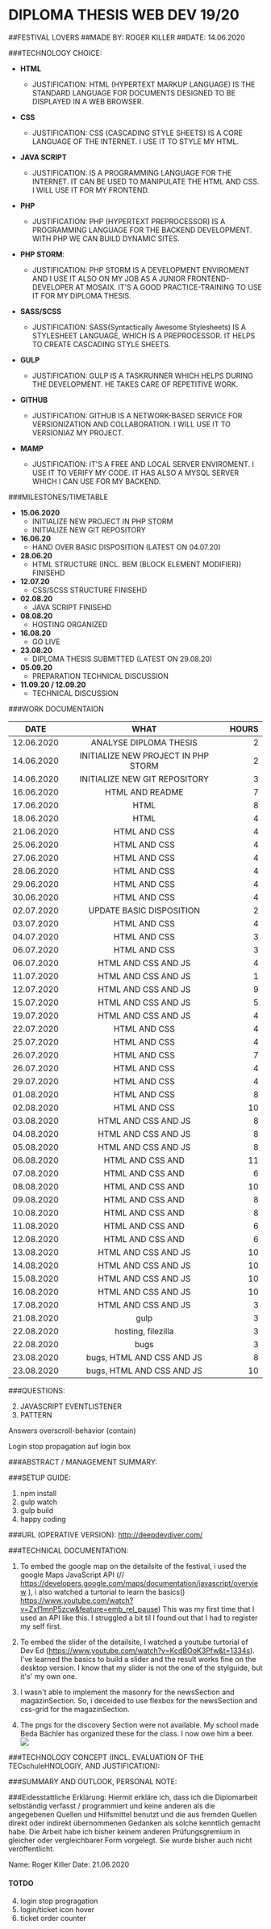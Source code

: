 DIPLOMA THESIS WEB DEV 19/20
============================

##FESTIVAL LOVERS
##MADE BY: ROGER KILLER
##DATE: 14.06.2020

###TECHNOLOGY CHOICE:

- **HTML**
  - JUSTIFICATION: HTML (HYPERTEXT MARKUP LANGUAGE) IS THE STANDARD LANGUAGE FOR DOCUMENTS
                   DESIGNED TO BE DISPLAYED IN A WEB BROWSER.
                   
- **CSS**
  - JUSTIFICATION: CSS (CASCADING STYLE SHEETS) IS A CORE LANGUAGE OF THE INTERNET.
                   I USE IT TO STYLE MY HTML.
                   
- **JAVA SCRIPT**
  - JUSTIFICATION: IS A PROGRAMMING LANGUAGE FOR THE INTERNET. IT CAN BE USED TO MANIPULATE THE HTML AND CSS.
                   I WILL USE IT FOR MY FRONTEND.
                   
- **PHP**
  - JUSTIFICATION: PHP (HYPERTEXT PREPROCESSOR) IS A PROGRAMMING LANGUAGE FOR THE BACKEND DEVELOPMENT. WITH PHP
                   WE CAN BUILD DYNAMIC SITES.
                   
- **PHP STORM**:
  - JUSTIFICATION: PHP STORM IS A DEVELOPMENT ENVIROMENT AND I USE IT 
                   ALSO ON MY JOB AS A JUNIOR FRONTEND-DEVELOPER AT MOSAIX.
                   IT'S A GOOD PRACTICE-TRAINING TO USE IT FOR MY DIPLOMA THESIS.

- **SASS/SCSS**
  - JUSTIFICATION: SASS(Syntactically Awesome Stylesheets) IS A STYLESHEET LANGUAGE, WHICH IS A
                   PREPROCESSOR. IT HELPS TO CREATE CASCADING STYLE SHEETS. 

- **GULP**
  - JUSTIFICATION: GULP IS A TASKRUNNER WHICH HELPS DURING THE DEVELOPMENT.
                   HE TAKES CARE OF REPETITIVE WORK.

- **GITHUB**
  - JUSTIFICATION: GITHUB IS A NETWORK-BASED SERVICE FOR VERSIONIZATION AND COLLABORATION.
                   I WILL USE IT TO VERSIONIAZ MY PROJECT.
  
- **MAMP**
   - JUSTIFICATION: IT'S A FREE AND LOCAL SERVER ENVIROMENT. I USE IT TO VERIFY MY CODE. IT HAS ALSO A MYSQL SERVER 
                    WHICH I CAN USE FOR MY BACKEND.

###MILESTONES/TIMETABLE

- **15.06.2020**
  - INITIALIZE NEW PROJECT IN PHP STORM
  - INITIALIZE NEW GIT REPOSITORY
- **16.06.20**
  - HAND OVER BASIC DISPOSITION (LATEST ON 04.07.20)
- **28.06.20**
  - HTML STRUCTURE (INCL. BEM (BLOCK ELEMENT MODIFIER)) FINISEHD
- **12.07.20**
  - CSS/SCSS STRUCTURE FINISEHD
- **02.08.20**
  - JAVA SCRIPT FINISEHD
- **08.08.20**
  - HOSTING ORGANIZED
- **16.08.20**
  - GO LIVE
- **23.08.20**
  - DIPLOMA THESIS SUBMITTED (LATEST ON 29.08.20)
- **05.09.20**
  - PREPARATION TECHNICAL DISCUSSION
- **11.09.20 / 12.09.20**
  - TECHNICAL DISCUSSION
  
  
###WORK DOCUMENTAION

| DATE      |      WHAT                     |                      HOURS |
|----------|:------------------:|---------------------------------------:|
| 12.06.2020 | ANALYSE DIPLOMA THESIS                           |      2 |
| 14.06.2020 | INITIALIZE NEW PROJECT IN PHP STORM              |      2 |
| 14.06.2020 | INITIALIZE NEW GIT REPOSITORY                    |      3 |
| 16.06.2020 | HTML AND README                                  |      7 |
| 17.06.2020 | HTML                                             |      8 |
| 18.06.2020 | HTML                                             |      4 |
| 21.06.2020 | HTML AND CSS                                     |      4 |
| 25.06.2020 | HTML AND CSS                                     |      4 |
| 27.06.2020 | HTML AND CSS                                     |      4 |
| 28.06.2020 | HTML AND CSS                                     |      4 |
| 29.06.2020 | HTML AND CSS                                     |      4 |
| 30.06.2020 | HTML AND CSS                                     |      4 |
| 02.07.2020 | UPDATE BASIC DISPOSITION                         |      2 |
| 03.07.2020 | HTML AND CSS                                     |      4 |
| 04.07.2020 | HTML AND CSS                                     |      3 |
| 06.07.2020 | HTML AND CSS                                     |      3 |
| 06.07.2020 | HTML AND CSS AND JS                              |      4 |
| 11.07.2020 | HTML AND CSS AND JS                              |      1 |
| 12.07.2020 | HTML AND CSS AND JS                              |      9 |
| 15.07.2020 | HTML AND CSS AND JS                              |      5 |
| 19.07.2020 | HTML AND CSS AND JS                              |      4 |
| 22.07.2020 | HTML AND CSS                                     |      4 |
| 25.07.2020 | HTML AND CSS                                     |      4 |
| 26.07.2020 | HTML AND CSS                                     |      7 |
| 26.07.2020 | HTML AND CSS                                     |      4 |
| 29.07.2020 | HTML AND CSS                                     |      4 |
| 01.08.2020 | HTML AND CSS                                     |      8 |
| 02.08.2020 | HTML AND CSS                                     |      10 |
| 03.08.2020 | HTML AND CSS AND JS                              |      8 |
| 04.08.2020 | HTML AND CSS AND JS                              |      8 |
| 05.08.2020 | HTML AND CSS AND JS                              |      8 |
| 06.08.2020 | HTML AND CSS AND                                 |      11 |
| 07.08.2020 | HTML AND CSS AND                                 |      6 |
| 08.08.2020 | HTML AND CSS AND                                 |      10 |
| 09.08.2020 | HTML AND CSS AND                                 |      8 |
| 10.08.2020 | HTML AND CSS AND                                 |      8 |
| 11.08.2020 | HTML AND CSS AND                                 |      6 |
| 12.08.2020 | HTML AND CSS AND                                 |      6 |
| 13.08.2020 | HTML AND CSS AND JS                              |      10 |
| 14.08.2020 | HTML AND CSS AND JS                              |      10 |
| 15.08.2020 | HTML AND CSS AND JS                              |      10 |
| 16.08.2020 | HTML AND CSS AND JS                              |      10 |
| 17.08.2020 | HTML AND CSS AND JS                              |       3 |
| 21.08.2020 | gulp                                             |       3 |
| 22.08.2020 | hosting, filezilla                               |       3 |
| 22.08.2020 | bugs                                             |       3 |
| 23.08.2020 | bugs, HTML AND CSS AND JS                        |       8 |
| 23.08.2020 | bugs, HTML AND CSS AND JS                        |      10 |



###QUESTIONS:

2. JAVASCRIPT EVENTLISTENER
3. PATTERN

Answers overscroll-behavior (contain)  

Login
stop propagation auf login box
  
###ABSTRACT / MANAGEMENT SUMMARY:



###SETUP GUIDE:
1. npm install
2. gulp watch
3. gulp build
4. happy coding 

###URL (OPERATIVE VERSION):
http://deepdevdiver.com/

###TECHNICAL DOCUMENTATION:
1. To embed the google map on the detailsite of the festival, i used
the google Maps JavaScript API (// https://developers.google.com/maps/documentation/javascript/overview
), i also watched a turtorial to learn the basics()
 https://www.youtube.com/watch?v=Zxf1mnP5zcw&feature=emb_rel_pause) This was my first time that I used an API like this.
I struggled a bit til I found out that I had to register my self first.

2. To embed the slider of the detailsite, I watched a youtube turtorial
of Dev Ed (https://www.youtube.com/watch?v=KcdBOoK3Pfw&t=1334s). I've learned the basics to build a slider
and the result works fine on the desktop version. I know that my slider is not the one of the
stylguide, but it's' my own one.

3. I wasn't able to implement the masonry for the newsSection and magazinSection.
So, i deceided to use flexbox for the newsSection and css-grid for the magazinSection.

4. The pngs for the discovery Section were not available.
My school made Beda Bächler has organized these for the class. I now owe him a beer.
![](https://media.giphy.com/media/zXubYhkWFc9uE/giphy.gif)





###TECHNOLOGY CONCEPT (INCL. EVALUATION OF THE TECschuleHNOLOGIY, AND JUSTIFICATION):

###SUMMARY AND OUTLOOK, PERSONAL NOTE:


###Eidesstattliche Erklärung:
Hiermit erkläre ich, dass ich die Diplomarbeit selbständig verfasst / programmiert und
keine anderen als die angegebenen Quellen und Hilfsmittel benutzt und die aus
fremden Quellen direkt oder indirekt übernommenen Gedanken als solche kenntlich
gemacht habe. Die Arbeit habe ich bisher keinem anderen Prüfungsgremium in gleicher
oder vergleichbarer Form vorgelegt. Sie wurde bisher auch nicht veröffentlicht.


Name: Roger Killer
Date: 21.06.2020

#### TOTDO
4. login stop progragation
5. login/ticket icon hover
10. ticket order counter


    
    
 


 
  
  
 
